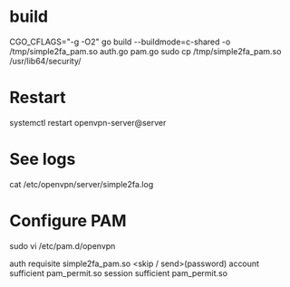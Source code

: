 # build
CGO_CFLAGS="-g -O2" go build --buildmode=c-shared -o /tmp/simple2fa_pam.so auth.go pam.go
sudo cp /tmp/simple2fa_pam.so /usr/lib64/security/

# Restart
systemctl restart openvpn-server@server

# See logs
cat /etc/openvpn/server/simple2fa.log 

# Configure PAM
sudo vi /etc/pam.d/openvpn 

auth    requisite     simple2fa_pam.so <skip / send>(password) <apiKey> 
account sufficient  pam_permit.so
session sufficient  pam_permit.so
